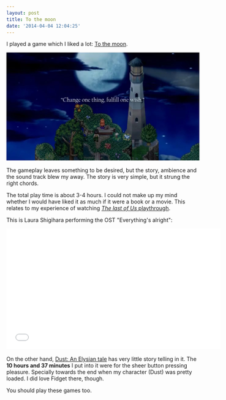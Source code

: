 ```yaml
---
layout: post
title: To the moon
date: '2014-04-04 12:04:25'
---
```


I played a game which I liked a lot: [To the moon](http://freebirdgames.com/to_the_moon/).

![To the moon screenshot](/content/images/2014/Apr/To_the_moon_1_2560x2560.jpeg)

The gameplay leaves something to be desired, but the story, ambience and the sound track blew my away. The story is very simple, but it strung the right chords.

The total play time is about 3-4 hours. I could not make up my mind whether I would have liked it as much if it were a book or a movie. This relates to my experience of watching [_The last of Us_ playthrough](http://musicallyut.blogspot.ch/2013/09/interactive-storytelling-in-last-of-us.html).

This is Laura Shigihara performing the OST "Everything's alright":

<div style="text-align: center;">
  <iframe width="560" height="315" src="//www.youtube.com/embed/SAODrEEkOYI?rel=0" frameborder="0" allowfullscreen></iframe>
</div>

On the other hand, [Dust: An Elysian tale](http://www.noogy.com/main.html) has very little story telling in it. The **10 hours and 37 minutes** I put into it were for the sheer button pressing pleasure. Specially towards the end when my character (Dust) was pretty loaded. I did love Fidget there, though.

You should play these games too.
